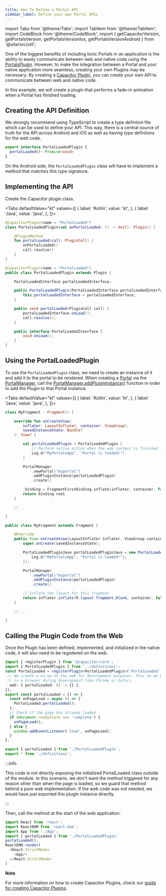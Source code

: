 ```yaml
---
title: How To Define a Portal API
sidebar_label: Define your own Portal APIs
---
```


import Tabs from '@theme/Tabs';
import TabItem from '@theme/TabItem';
import CodeBlock from '@theme/CodeBlock';
import { getCapacitorVersion, getPortalsVersion, getPortalsVersionIos, getPortalsVersionAndroid } from '@site/src/util';

One of the biggest benefits of including Ionic Portals in an application is the ability to easily communicate between web and native code using the [PortalsPlugin](../../portals-plugin). However, to make the integration between a Portal and your native application more seamless, creating your own Plugins may be necessary. By creating a [Capacitor Plugin](https://capacitorjs.com/docs/plugins/creating-plugins), you can create your own API to communicate between web and native code.

In this example, we will create a plugin that performs a fade-in animation when a Portal has finished loading.

## Creating the API Definition

We strongly recommend using TypeScript to create a type defintion file which can be used to define your API. This way, there is a central source of truth for the API across Android and iOS as well as having type defintions for the web code.

```typescript title=PortalLoadedPlugin/definitions.ts
export interface PortalLoadedPlugin {
  portalLoaded(): Promise<void>
}
```

On the Android side, the `PortalLoadedPlugin` class will have to implement a method that matches this type signature.

## Implementing the API

Create the Capacitor plugin class.

<Tabs
defaultValue="kt"
values={[
{ label: 'Kotlin', value: 'kt', },
{ label: 'Java', value: 'java', },
]}>
<TabItem value="kt">

```kotlin title=PortalLoadedPlugin.kt
@CapacitorPlugin(name = "PortalLoaded")
class PortalLoadedPlugin(val onPortalLoaded: () -> Unit): Plugin() {

    @PluginMethod
    fun portalLoaded(call: PluginCall) {
        onPortalLoaded()
        call.resolve()
    }
}
```

</TabItem>

<TabItem value="java">

```java title=PortalLoadedPlugin.java
@CapacitorPlugin(name = "PortalLoaded")
public class PortalLoadedPlugin extends Plugin {

    PortalLoadedInterface portalLoadedInterface;

    public PortalLoadedPlugin(PortalLoadedInterface portalLoadedInterface) {
        this.portalLoadedInterface = portalLoadedInterface;
    }

    public void portalLoaded(PluginCall call) {
        portalLoadedInterface.onLoad();
        call.resolve();
    }

    public interface PortalLoadedInterface {
        void onLoad();
    }
}
```

</TabItem>

</Tabs>

## Using the PortalLoadedPlugin

To use the `PortalLoadedPlugin` class, we need to create an instance of it and add it to the portal to be rendered. When creating a [Portal](../reference/api/portal) via the [PortalManager](../reference/api/portal-manager), call the [PortalManager.addPluginInstance()](../reference/api/portal-manager) function in order to add the Plugin to that Portal instance.

<Tabs
defaultValue="kt"
values={[
{ label: 'Kotlin', value: 'kt', },
{ label: 'Java', value: 'java', },
]}>
<TabItem value="kt">

```kotlin title=MyFragment.kt
class MyFragment : Fragment() {

    override fun onCreateView(
        inflater: LayoutInflater, container: ViewGroup?,
        savedInstanceState: Bundle?
    ): View? {

        val portalLoadedPlugin = PortalLoadedPlugin {
            // Perform native action when the web content is finished loading here
            Log.d("MyPortalsApp", "Portal is loaded!")
        }

        PortalManager
            .newPortal("myportal")
            .addPluginInstance(portalLoadedPlugin)
            .create()

        _binding = FragmentFirstBinding.inflate(inflater, container, false)
        return binding.root
    }

    // ...

}
```

</TabItem>
<TabItem value="java">

```java MyFragment.java
public class MyFragment extends Fragment {

    @Override
    public View onCreateView(LayoutInflater inflater, ViewGroup container, Bundle savedInstanceState) {
        super.onCreate(savedInstanceState);

        PortalLoadedPluginJava portalLoadedPluginJava = new PortalLoadedPluginJava(() -> {
            Log.d("MyPortalsApp", "Portal is loaded!");
        });

        PortalManager
            .newPortal("myportal")
            .addPluginInstance(portalLoadedPlugin)
            .create()

        // Inflate the layout for this fragment
        return inflater.inflate(R.layout.fragment_blank, container, false);
    }

    // ...

}
```

</TabItem>
</Tabs>

## Calling the Plugin Code from the Web

Once the Plugin has been defined, implemented, and initialized in the native code, it will also need to be registered on the web.

```typescript title=PortalLoadedPlugin/PortalLoadedPlugin.ts
import { registerPlugin } from '@capacitor/core';
import { PortalLoadedPlugin } from '../definitions';
const PortalLoaded = registerPlugin<PortalLoadedPlugin>('PortalLoaded', {
 // We create a no-op on the web for development purposes. This no-op plugin will only be loaded when running the plugin
 // in a browser during development like Chrome or Safari.
  web: { portalLoaded: () -> {} },
});
export const portalLoaded = () => {
  const onPageLoad = async () => {
    PortalLoaded.portalLoaded();
  };
  // Check if the page has already loaded
  if (document.readyState === 'complete') {
    onPageLoad();
  } else {
    window.addEventListener('load', onPageLoad);
  }
};
```

```typescript title=PortalLoadedPlugin/index.ts
export { portalLoaded } from './PortalLoadedPlugin';
export * from './definitions';
```

:::info

This code is not directly exposing the initialized PortalLoaded class outside of the module.
In this scenario, we don't want the method triggered for any reason other than when the page is loaded, so we guard that
method behind a pure web implementation. If the web code was not needed, we would have just exported this plugin instance directly.

:::

Then, call the method at the start of the web application:

```typescript title=index.tsx
import React from 'react';
import ReactDOM from 'react-dom';
import App from './App';
import { portalLoaded } from './PortalLoadedPlugin'
portalLoaded();
ReactDOM.render(
  <React.StrictMode>
    <App/>
  </React.StrictMode>
)
```

**Note**

For more information on how to create Capacitor Plugins, check our [guide for creating Capacitor Plugins](https://capacitorjs.com/docs/plugins/creating-plugins).
